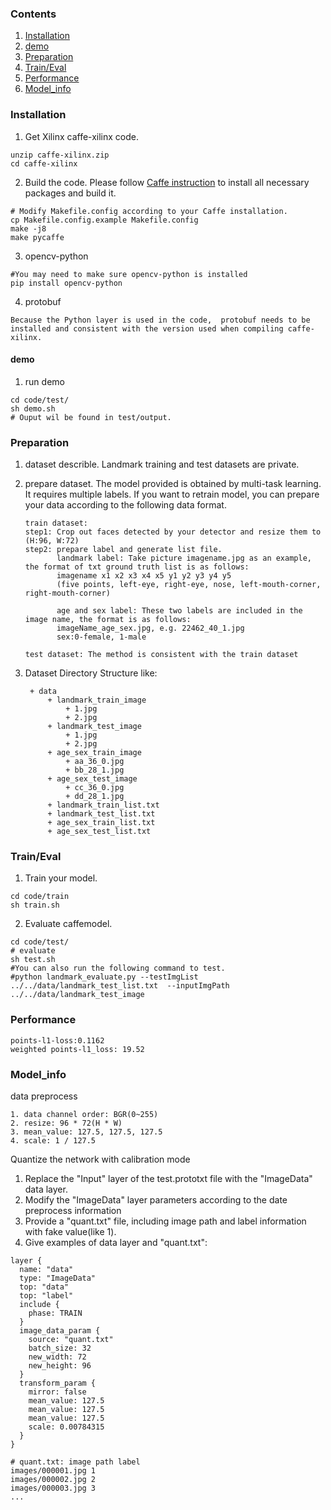 ### Contents
1. [Installation](#installation)
2. [demo](#demo)
3. [Preparation](#preparation)
4. [Train/Eval](#traineval)
5. [Performance](#performance)
6. [Model_info](#model_info)

### Installation
1. Get Xilinx caffe-xilinx code.
  ```shell
  unzip caffe-xilinx.zip
  cd caffe-xilinx
  ```

2. Build the code. Please follow [Caffe instruction](http://caffe.berkeleyvision.org/installation.html) to install all necessary packages and build it.
  ```shell
  # Modify Makefile.config according to your Caffe installation.
  cp Makefile.config.example Makefile.config
  make -j8
  make pycaffe
  ```

3. opencv-python
  ```shell
  #You may need to make sure opencv-python is installed
  pip install opencv-python
  ```
 
 4. protobuf
 ```
 Because the Python layer is used in the code,  protobuf needs to be installed and consistent with the version used when compiling caffe-xilinx.
 ```


#### demo
1. run demo
  ```shell
  cd code/test/
  sh demo.sh
  # Ouput wil be found in test/output.
  ```

### Preparation

1. dataset describle.
   Landmark training and test datasets are private.

2. prepare dataset.
   The model provided is obtained by multi-task learning. It requires multiple labels.
   If you want to retrain model, you can prepare your data according to the following data format.
   ```
   train dataset:
   step1: Crop out faces detected by your detector and resize them to (H:96, W:72)
   step2: prepare label and generate list file.  
          landmark label: Take picture imagename.jpg as an example, the format of txt ground truth list is as follows:
          imagename x1 x2 x3 x4 x5 y1 y2 y3 y4 y5
          (five points, left-eye, right-eye, nose, left-mouth-corner, right-mouth-corner)
          
          age and sex label: These two labels are included in the image name, the format is as follows:
          imageName_age_sex.jpg, e.g. 22462_40_1.jpg
          sex:0-female, 1-male
        
   test dataset: The method is consistent with the train dataset
   ```
3. Dataset Directory Structure like:
   ```
    + data
        + landmark_train_image
            + 1.jpg
            + 2.jpg
        + landmark_test_image
            + 1.jpg
            + 2.jpg
        + age_sex_train_image 
            + aa_36_0.jpg
            + bb_28_1.jpg
        + age_sex_test_image
            + cc_36_0.jpg
            + dd_28_1.jpg
        + landmark_train_list.txt
        + landmark_test_list.txt
        + age_sex_train_list.txt
        + age_sex_test_list.txt
   ```

### Train/Eval

1. Train your model.
  ```shell
  cd code/train
  sh train.sh 
  ```

2. Evaluate caffemodel.
  ```shell
  cd code/test/
  # evaluate  
  sh test.sh
  #You can also run the following command to test.
  #python landmark_evaluate.py --testImgList ../../data/landmark_test_list.txt  --inputImgPath ../../data/landmark_test_image
  ```

### Performance

```
points-l1-loss:0.1162
weighted points-l1_loss: 19.52
```

### Model_info

data preprocess
```
1. data channel order: BGR(0~255)                  
2. resize: 96 * 72(H * W)
3. mean_value: 127.5, 127.5, 127.5
4. scale: 1 / 127.5
```

Quantize the network with calibration mode

1. Replace the "Input" layer of the test.prototxt file with the "ImageData" data layer.
2. Modify the "ImageData" layer parameters according to the date preprocess information
3. Provide a "quant.txt" file, including image path and label information with fake value(like 1).
4. Give examples of data layer and "quant.txt":

```shell
layer {
  name: "data"
  type: "ImageData"
  top: "data"
  top: "label"
  include {
    phase: TRAIN
  }
  image_data_param {
    source: "quant.txt"
    batch_size: 32
    new_width: 72
    new_height: 96
  }
  transform_param {
    mirror: false
    mean_value: 127.5
    mean_value: 127.5
    mean_value: 127.5
    scale: 0.00784315
  }
}
```
```
# quant.txt: image path label
images/000001.jpg 1
images/000002.jpg 2
images/000003.jpg 3
...
```
